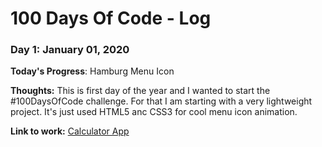 # 100 Days Of Code - Log

### Day 1: January 01, 2020

**Today's Progress**: Hamburg Menu Icon

**Thoughts:** This is first day of the year and I wanted to start the #100DaysOfCode challenge. For that I am starting with a very lightweight project. It's just used HTML5 anc CSS3 for cool menu icon animation.

**Link to work:** [Calculator App](http://www.example.com)
